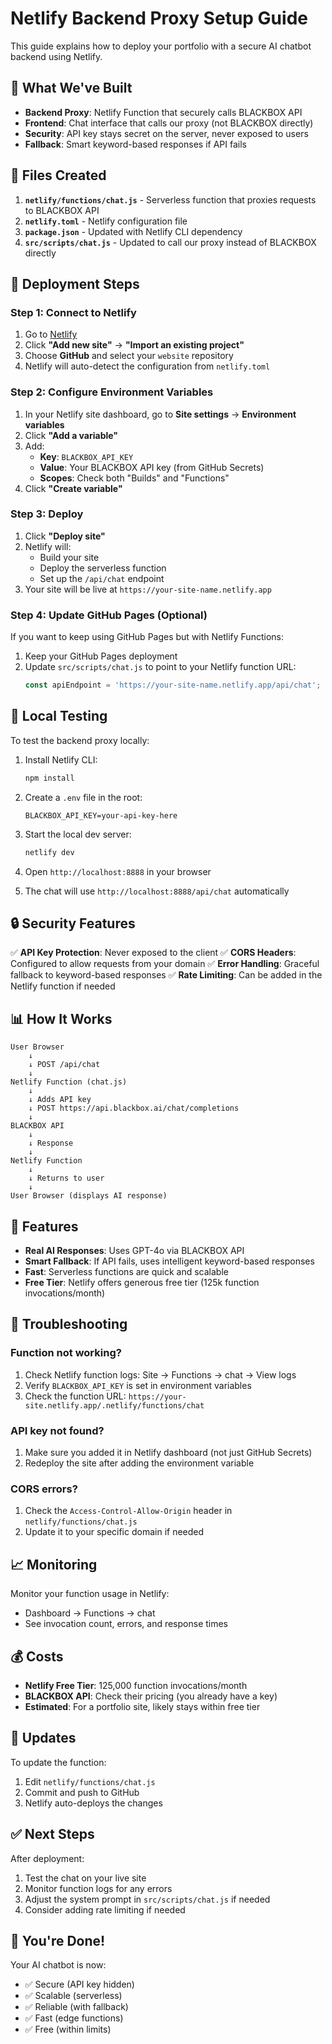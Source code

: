 # Netlify Backend Proxy Setup Guide

This guide explains how to deploy your portfolio with a secure AI chatbot backend using Netlify.

## 🎯 What We've Built

- **Backend Proxy**: Netlify Function that securely calls BLACKBOX API
- **Frontend**: Chat interface that calls our proxy (not BLACKBOX directly)
- **Security**: API key stays secret on the server, never exposed to users
- **Fallback**: Smart keyword-based responses if API fails

## 📁 Files Created

1. **`netlify/functions/chat.js`** - Serverless function that proxies requests to BLACKBOX API
2. **`netlify.toml`** - Netlify configuration file
3. **`package.json`** - Updated with Netlify CLI dependency
4. **`src/scripts/chat.js`** - Updated to call our proxy instead of BLACKBOX directly

## 🚀 Deployment Steps

### Step 1: Connect to Netlify

1. Go to [Netlify](https://app.netlify.com/)
2. Click **"Add new site"** → **"Import an existing project"**
3. Choose **GitHub** and select your `website` repository
4. Netlify will auto-detect the configuration from `netlify.toml`

### Step 2: Configure Environment Variables

1. In your Netlify site dashboard, go to **Site settings** → **Environment variables**
2. Click **"Add a variable"**
3. Add:
   - **Key**: `BLACKBOX_API_KEY`
   - **Value**: Your BLACKBOX API key (from GitHub Secrets)
   - **Scopes**: Check both "Builds" and "Functions"
4. Click **"Create variable"**

### Step 3: Deploy

1. Click **"Deploy site"**
2. Netlify will:
   - Build your site
   - Deploy the serverless function
   - Set up the `/api/chat` endpoint
3. Your site will be live at `https://your-site-name.netlify.app`

### Step 4: Update GitHub Pages (Optional)

If you want to keep using GitHub Pages but with Netlify Functions:

1. Keep your GitHub Pages deployment
2. Update `src/scripts/chat.js` to point to your Netlify function URL:
   ```javascript
   const apiEndpoint = 'https://your-site-name.netlify.app/api/chat';
   ```

## 🧪 Local Testing

To test the backend proxy locally:

1. Install Netlify CLI:
   ```bash
   npm install
   ```

2. Create a `.env` file in the root:
   ```
   BLACKBOX_API_KEY=your-api-key-here
   ```

3. Start the local dev server:
   ```bash
   netlify dev
   ```

4. Open `http://localhost:8888` in your browser
5. The chat will use `http://localhost:8888/api/chat` automatically

## 🔒 Security Features

✅ **API Key Protection**: Never exposed to the client
✅ **CORS Headers**: Configured to allow requests from your domain
✅ **Error Handling**: Graceful fallback to keyword-based responses
✅ **Rate Limiting**: Can be added in the Netlify function if needed

## 📊 How It Works

```
User Browser
    ↓
    ↓ POST /api/chat
    ↓
Netlify Function (chat.js)
    ↓
    ↓ Adds API key
    ↓ POST https://api.blackbox.ai/chat/completions
    ↓
BLACKBOX API
    ↓
    ↓ Response
    ↓
Netlify Function
    ↓
    ↓ Returns to user
    ↓
User Browser (displays AI response)
```

## 🎨 Features

- **Real AI Responses**: Uses GPT-4o via BLACKBOX API
- **Smart Fallback**: If API fails, uses intelligent keyword-based responses
- **Fast**: Serverless functions are quick and scalable
- **Free Tier**: Netlify offers generous free tier (125k function invocations/month)

## 🐛 Troubleshooting

### Function not working?
1. Check Netlify function logs: Site → Functions → chat → View logs
2. Verify `BLACKBOX_API_KEY` is set in environment variables
3. Check the function URL: `https://your-site.netlify.app/.netlify/functions/chat`

### API key not found?
1. Make sure you added it in Netlify dashboard (not just GitHub Secrets)
2. Redeploy the site after adding the environment variable

### CORS errors?
1. Check the `Access-Control-Allow-Origin` header in `netlify/functions/chat.js`
2. Update it to your specific domain if needed

## 📈 Monitoring

Monitor your function usage in Netlify:
- Dashboard → Functions → chat
- See invocation count, errors, and response times

## 💰 Costs

- **Netlify Free Tier**: 125,000 function invocations/month
- **BLACKBOX API**: Check their pricing (you already have a key)
- **Estimated**: For a portfolio site, likely stays within free tier

## 🔄 Updates

To update the function:
1. Edit `netlify/functions/chat.js`
2. Commit and push to GitHub
3. Netlify auto-deploys the changes

## ✅ Next Steps

After deployment:
1. Test the chat on your live site
2. Monitor function logs for any errors
3. Adjust the system prompt in `src/scripts/chat.js` if needed
4. Consider adding rate limiting if needed

## 🎉 You're Done!

Your AI chatbot is now:
- ✅ Secure (API key hidden)
- ✅ Scalable (serverless)
- ✅ Reliable (with fallback)
- ✅ Fast (edge functions)
- ✅ Free (within limits)
